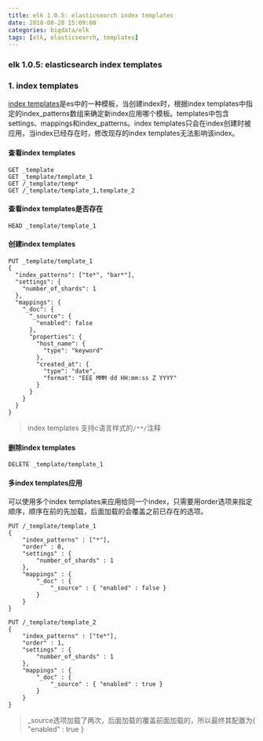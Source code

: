 ```yaml
---
title: elk 1.0.5: elasticsearch index templates
date: 2018-08-28 15:09:00
categories: bigdata/elk
tags: [elk, elasticsearch, templates]
---
```

### elk 1.0.5: elasticsearch index templates

### 1. index templates
[index templates](https://www.elastic.co/guide/en/elasticsearch/reference/current/indices-templates.html)是es中的一种模板，当创建index时，根据index templates中指定的index_patterns数组来确定新index应用哪个模板。templates中包含settings、mappings和index_patterns。index templates只会在index创建时被应用，当index已经存在时，修改现存的index templates无法影响该index。

#### 查看index templates
```
GET _template
GET _template/template_1
GET /_template/temp*
GET /_template/template_1,template_2
```

#### 查看index templates是否存在
```
HEAD _template/template_1
```

#### 创建index templates
```
PUT _template/template_1
{
  "index_patterns": ["te*", "bar*"],
  "settings": {
    "number_of_shards": 1
  },
  "mappings": {
    "_doc": {
      "_source": {
        "enabled": false
      },
      "properties": {
        "host_name": {
          "type": "keyword"
        },
        "created_at": {
          "type": "date",
          "format": "EEE MMM dd HH:mm:ss Z YYYY"
        }
      }
    }
  }
}
```
> index templates 支持c语言样式的`/**/`注释

#### 删除index templates
```
DELETE _template/template_1
```

#### 多index templates应用
可以使用多个index templates来应用给同一个index，只需要用order选项来指定顺序，顺序在前的先加载，后面加载的会覆盖之前已存在的选项。
```
PUT /_template/template_1
{
    "index_patterns" : ["*"],
    "order" : 0,
    "settings" : {
        "number_of_shards" : 1
    },
    "mappings" : {
        "_doc" : {
            "_source" : { "enabled" : false }
        }
    }
}

PUT /_template/template_2
{
    "index_patterns" : ["te*"],
    "order" : 1,
    "settings" : {
        "number_of_shards" : 1
    },
    "mappings" : {
        "_doc" : {
            "_source" : { "enabled" : true }
        }
    }
}
```
> _source选项加载了两次，后面加载的覆盖前面加载的，所以最终其配置为{ "enabled" : true }
